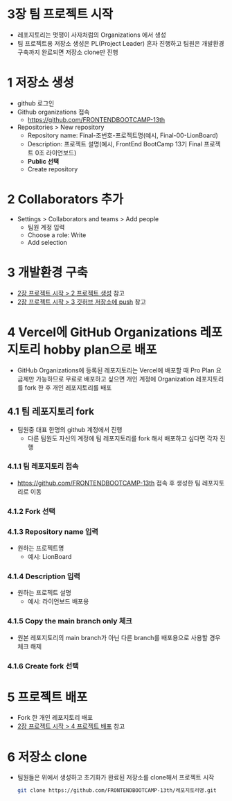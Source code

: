 # 3장 팀 프로젝트 시작
- 레포지토리는 멋쟁이 사자처럼의 Organizations 에서 생성
- 팀 프로젝트용 저장소 생성은 PL(Project Leader) 혼자 진행하고 팀원은 개발환경 구축까지 완료되면 저장소 clone만 진행

# 1 저장소 생성

- github 로그인
- Github organizations 접속
  - <https://github.com/FRONTENDBOOTCAMP-13th>
- Repositories > New repository
  - Repository name: Final-조번호-프로젝트명(예시, Final-00-LionBoard)
  - Description: 프로젝트 설명(예시, FrontEnd BootCamp 13기 Final 프로젝트 0조 라이언보드)
  - **Public 선택**
  - Create repository

# 2 Collaborators 추가

- Settings > Collaborators and teams > Add people
  - 팀원 계정 입력
  - Choose a role: Write
  - Add selection

# 3 개발환경 구축

- [2장 프로젝트 시작 > 2 프로젝트 생성](./02.start.md#2-프로젝트-생성) 참고
- [2장 프로젝트 시작 > 3 깃허브 저장소에 push](./02.start.md#3-깃허브-저장소에-push) 참고

# 4 Vercel에 GitHub Organizations 레포지토리 hobby plan으로 배포
 
- GitHub Organizations에 등록된 레포지토리는 Vercel에 배포할 때 Pro Plan 요금제만 가능하므로 무료로 배포하고 싶으면 개인 계정에 Organization 레포지토리를 fork 한 후 개인 레포지토리를 배포

## 4.1 팀 레포지토리 fork
- 팀원중 대표 한명의 github 계정에서 진행
  - 다른 팀원도 자신의 계정에 팀 레포지토리를 fork 해서 배포하고 싶다면 각자 진행

### 4.1.1 팀 레포지토리 접속
- <https://github.com/FRONTENDBOOTCAMP-13th> 접속 후 생성한 팀 레포지토리로 이동

### 4.1.2 Fork 선택

### 4.1.3 Repository name 입력
- 원하는 프로젝트명
  - 예시: LionBoard

### 4.1.4 Description 입력
- 원하는 프로젝트 설명
  - 예시: 라이언보드 배포용

### 4.1.5 Copy the main branch only 체크
- 원본 레포지토리의 main branch가 아닌 다른 branch를 배포용으로 사용할 경우 체크 해제

### 4.1.6 Create fork 선택

# 5 프로젝트 배포

- Fork 한 개인 레포지토리 배포
- [2장 프로젝트 시작 > 4 프로젝트 배포](./02.start.md#4-프로젝트-배포) 참고

# 6 저장소 clone

- 팀원들은 위에서 생성하고 초기화가 완료된 저장소를 clone해서 프로젝트 시작

  ```sh
  git clone https://github.com/FRONTENDBOOTCAMP-13th/레포지토리명.git
  ```
